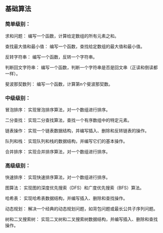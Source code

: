 ## 基础算法

### 简单级别：

求和问题： 编写一个函数，计算给定数组的所有元素之和。

查找最大值和最小值： 编写一个函数，查找给定数组的最大值和最小值。

反转字符串： 编写一个函数，反转一个字符串。

判断回文字符串： 编写一个函数，判断一个字符串是否是回文串（正读和倒读都一样）。

斐波那契数列： 编写一个函数，计算第n个斐波那契数。


### 中级级别：

冒泡排序： 实现冒泡排序算法，对一个数组进行排序。

二分查找： 实现二分查找算法，查找一个有序数组中的特定元素。

链表操作： 实现一个链表数据结构，并编写插入、删除和反转链表的操作。

队列和栈： 实现队列和栈的数据结构，并编写它们的基本操作。

合并排序： 实现合并排序算法，对一个数组进行排序。


### 高级级别：

快速排序： 实现快速排序算法，对一个数组进行排序。

图算法： 实现图的深度优先搜索（DFS）和广度优先搜索（BFS）算法。

哈希表： 实现哈希表数据结构，并编写插入、删除和查找操作。

动态规划： 解决一个经典的动态规划问题，如背包问题或最长公共子序列问题。

树和二叉搜索树： 实现二叉树和二叉搜索树数据结构，并编写插入、删除和查找操作。